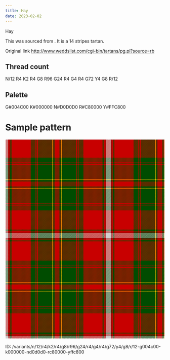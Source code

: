 ```yaml
---
title: Hay
date: 2023-02-02
---
```

Hay

This was sourced from <no value>.  It is a 14 stripes tartan.

Original link http://www.weddslist.com/cgi-bin/tartans/pg.pl?source=rb

## Thread count
N/12 R4 K2 R4 G8 R96 G24 R4 G4 R4 G72 Y4 G8 R/12

## Palette
G#004C00 K#000000 N#D0D0D0 R#C80000 Y#FFC800

# Sample pattern

![Tartan detail](tartan.png "N/12 R4 K2 R4 G8 R96 G24 R4 G4 R4 G72 Y4 G8 R/12 tartan")

ID: /variants/n/12/r4/k2/r4/g8/r96/g24/r4/g4/r4/g72/y4/g8/r/12-g004c00-k000000-nd0d0d0-rc80000-yffc800